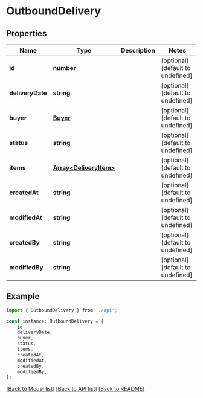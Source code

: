# OutboundDelivery


## Properties

Name | Type | Description | Notes
------------ | ------------- | ------------- | -------------
**id** | **number** |  | [optional] [default to undefined]
**deliveryDate** | **string** |  | [optional] [default to undefined]
**buyer** | [**Buyer**](Buyer.md) |  | [optional] [default to undefined]
**status** | **string** |  | [optional] [default to undefined]
**items** | [**Array&lt;DeliveryItem&gt;**](DeliveryItem.md) |  | [optional] [default to undefined]
**createdAt** | **string** |  | [optional] [default to undefined]
**modifiedAt** | **string** |  | [optional] [default to undefined]
**createdBy** | **string** |  | [optional] [default to undefined]
**modifiedBy** | **string** |  | [optional] [default to undefined]

## Example

```typescript
import { OutboundDelivery } from './api';

const instance: OutboundDelivery = {
    id,
    deliveryDate,
    buyer,
    status,
    items,
    createdAt,
    modifiedAt,
    createdBy,
    modifiedBy,
};
```

[[Back to Model list]](../README.md#documentation-for-models) [[Back to API list]](../README.md#documentation-for-api-endpoints) [[Back to README]](../README.md)
